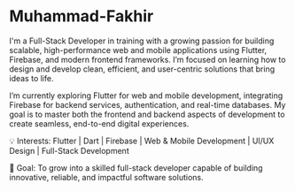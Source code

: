 # Muhammad-Fakhir
I'm a Full-Stack Developer in training with a growing passion for building scalable, high-performance web and mobile applications using Flutter, Firebase, and modern frontend frameworks. I’m focused on learning how to design and develop clean, efficient, and user-centric solutions that bring ideas to life.

I’m currently exploring Flutter for web and mobile development, integrating Firebase for backend services, authentication, and real-time databases. My goal is to master both the frontend and backend aspects of development to create seamless, end-to-end digital experiences.

💡 Interests: Flutter | Dart | Firebase | Web & Mobile Development | UI/UX Design | Full-Stack Development

🚀 Goal: To grow into a skilled full-stack developer capable of building innovative, reliable, and impactful software solutions.
